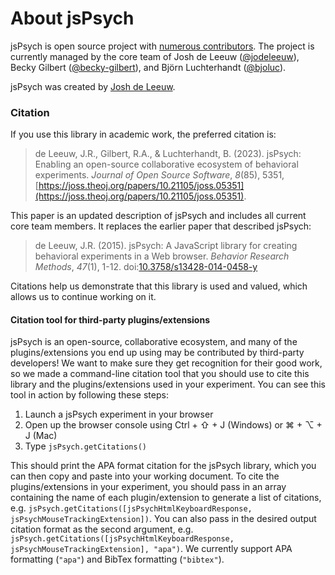 # About jsPsych

jsPsych is open source project with [numerous contributors](https://github.com/jspsych/jsPsych/graphs/contributors). The project is currently managed by the core team of Josh de Leeuw ([@jodeleeuw](https://github.com/jodeleeuw)), Becky Gilbert ([@becky-gilbert](https://github.com/becky-gilbert)), and Björn Luchterhandt ([@bjoluc](https://github.com/bjoluc)).

jsPsych was created by [Josh de Leeuw](https://www.vassar.edu/faculty/jdeleeuw).

### Citation

If you use this library in academic work, the preferred citation is:

> de Leeuw, J.R., Gilbert, R.A., & Luchterhandt, B. (2023). jsPsych: Enabling an open-source collaborative ecosystem of behavioral experiments. *Journal of Open Source Software*, *8*(85), 5351, [https://joss.theoj.org/papers/10.21105/joss.05351](https://joss.theoj.org/papers/10.21105/joss.05351).

This paper is an updated description of jsPsych and includes all current core team members. It replaces the earlier paper that described jsPsych:

> de Leeuw, J.R. (2015). jsPsych: A JavaScript library for creating behavioral experiments in a Web browser. *Behavior Research Methods*, _47_(1), 1-12. doi:[10.3758/s13428-014-0458-y](http://link.springer.com/article/10.3758%2Fs13428-014-0458-y)

Citations help us demonstrate that this library is used and valued, which allows us to continue working on it.

#### Citation tool for third-party plugins/extensions

jsPsych is an open-source, collaborative ecosystem, and many of the plugins/extensions you end up using may be contributed by third-party developers! We want to make sure they get recognition for their good work, so we  made a command-line citation tool that you should use to cite this library and the plugins/extensions used in your experiment. You can see this tool in action by following these steps:

1. Launch a jsPsych experiment in your browser
2. Open up the browser console using Ctrl + ⇧ + J (Windows) or ⌘ + ⌥ + J (Mac)
3. Type `jsPsych.getCitations()`

This should print the APA format citation for the jsPsych library, which you can then copy and paste into your working document. To cite the plugins/extensions in your experiment, you should pass in an array containing the name of each plugin/extension to generate a list of citations, e.g. `jsPsych.getCitations([jsPsychHtmlKeyboardResponse, jsPsychMouseTrackingExtension])`. You can also pass in the desired output citation format as the second argument, e.g. `jsPsych.getCitations([jsPsychHtmlKeyboardResponse, jsPsychMouseTrackingExtension], "apa")`. We currently support APA formatting (`"apa"`) and BibTex formatting (`"bibtex"`).